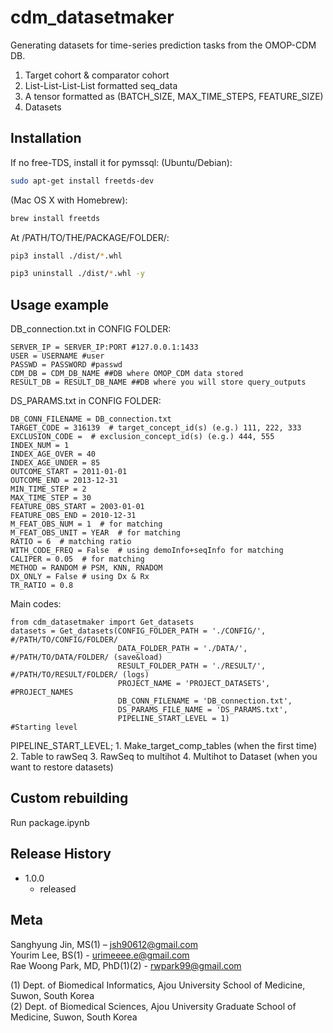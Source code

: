 # cdm_datasetmaker

Generating datasets for time-series prediction tasks from the OMOP-CDM DB.
1. Target cohort & comparator cohort
2. List-List-List-List formatted seq_data
3. A tensor formatted as (BATCH_SIZE, MAX_TIME_STEPS, FEATURE_SIZE)
4. Datasets


## Installation

If no free-TDS, install it for pymssql:
(Ubuntu/Debian):
```sh
sudo apt-get install freetds-dev
```
(Mac OS X with Homebrew):
```sh
brew install freetds
```

At /PATH/TO/THE/PACKAGE/FOLDER/:

```sh
pip3 install ./dist/*.whl
```
```sh
pip3 uninstall ./dist/*.whl -y
```

## Usage example

DB_connection.txt in CONFIG FOLDER:
```
SERVER_IP = SERVER_IP:PORT #127.0.0.1:1433
USER = USERNAME #user
PASSWD = PASSWORD #passwd
CDM_DB = CDM_DB_NAME ##DB where OMOP_CDM data stored
RESULT_DB = RESULT_DB_NAME ##DB where you will store query_outputs
```

DS_PARAMS.txt in CONFIG FOLDER:
```
DB_CONN_FILENAME = DB_connection.txt
TARGET_CODE = 316139  # target_concept_id(s) (e.g.) 111, 222, 333
EXCLUSION_CODE =  # exclusion_concept_id(s) (e.g.) 444, 555
INDEX_NUM = 1 
INDEX_AGE_OVER = 40
INDEX_AGE_UNDER = 85
OUTCOME_START = 2011-01-01
OUTCOME_END = 2013-12-31
MIN_TIME_STEP = 2
MAX_TIME_STEP = 30
FEATURE_OBS_START = 2003-01-01
FEATURE_OBS_END = 2010-12-31
M_FEAT_OBS_NUM = 1  # for matching
M_FEAT_OBS_UNIT = YEAR  # for matching
RATIO = 6  # matching ratio
WITH_CODE_FREQ = False  # using demoInfo+seqInfo for matching
CALIPER = 0.05  # for matching
METHOD = RANDOM # PSM, KNN, RNADOM
DX_ONLY = False # using Dx & Rx
TR_RATIO = 0.8
```

Main codes:
```
from cdm_datasetmaker import Get_datasets
datasets = Get_datasets(CONFIG_FOLDER_PATH = './CONFIG/',       #/PATH/TO/CONFIG/FOLDER/
                        DATA_FOLDER_PATH = './DATA/',           #/PATH/TO/DATA/FOLDER/ (save&load)
                        RESULT_FOLDER_PATH = './RESULT/',       #/PATH/TO/RESULT/FOLDER/ (logs)
                        PROJECT_NAME = 'PROJECT_DATASETS',      #PROJECT_NAMES
                        DB_CONN_FILENAME = 'DB_connection.txt',
                        DS_PARAMS_FILE_NAME = 'DS_PARAMS.txt', 
                        PIPELINE_START_LEVEL = 1)               #Starting level
```
PIPELINE_START_LEVEL; 
    1. Make_target_comp_tables  (when the first time)
    2. Table to rawSeq
    3. RawSeq to multihot
    4. Multihot to Dataset      (when you want to restore datasets)

## Custom rebuilding

Run package.ipynb

## Release History

* 1.0.0
    * released

## Meta

Sanghyung Jin, MS(1) – jsh90612@gmail.com  
Yourim Lee, BS(1) - urimeeee.e@gmail.com  
Rae Woong Park, MD, PhD(1)(2) - rwpark99@gmail.com  

(1) Dept. of Biomedical Informatics, Ajou University School of Medicine, Suwon, South Korea  
(2) Dept. of Biomedical Sciences, Ajou University Graduate School of Medicine, Suwon, South Korea  

